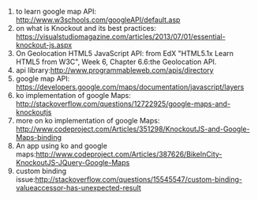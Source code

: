 1. to learn google map API: http://www.w3schools.com/googleAPI/default.asp
2. on what is Knockout and its best practices: https://visualstudiomagazine.com/articles/2013/07/01/essential-knockout-js.aspx
3. On Geolocation HTML5 JavaScript API: from EdX "HTML5.1x Learn HTML5 from W3C", Week 6, Chapter 6.6:the Geolocation API.
4. api library:http://www.programmableweb.com/apis/directory
5. google map API: https://developers.google.com/maps/documentation/javascript/layers
6. ko implementation of google Maps: http://stackoverflow.com/questions/12722925/google-maps-and-knockoutjs
7. more on ko implementation of google Maps: http://www.codeproject.com/Articles/351298/KnockoutJS-and-Google-Maps-binding
8. An app using ko and google maps:http://www.codeproject.com/Articles/387626/BikeInCity-KnockoutJS-JQuery-Google-Maps
9. custom binding issue:http://stackoverflow.com/questions/15545547/custom-binding-valueaccessor-has-unexpected-result